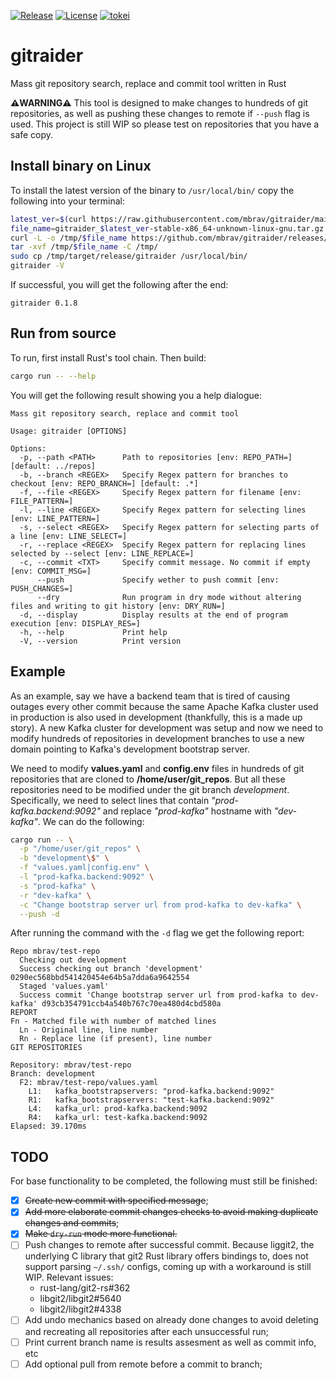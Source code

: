 [![Release](https://github.com/mbrav/gitraider/actions/workflows/release.yml/badge.svg)](https://github.com/mbrav/gitraider/actions/workflows/release.yml)
[![License](https://img.shields.io/badge/License-BSD_3--Clause-yellow.svg)](https://opensource.org/licenses/BSD-3-Clause)
[![tokei](https://tokei.rs/b1/github/mbrav/gitraider?category=lines)](https://tokei.rs/b1/github/mbrav/gitraider)

# gitraider

Mass git repository search, replace and commit tool written in Rust

**⚠️WARNING⚠️** This tool is designed to make changes to hundreds of git repositories, as well as pushing these changes to remote if `--push` flag is used. This project is still WIP so please test on repositories that you have a safe copy.

## Install binary on Linux

To install the latest version of the binary to `/usr/local/bin/` copy the following into your terminal:

```bash
latest_ver=$(curl https://raw.githubusercontent.com/mbrav/gitraider/main/latest)
file_name=gitraider_$latest_ver-stable-x86_64-unknown-linux-gnu.tar.gz
curl -L -o /tmp/$file_name https://github.com/mbrav/gitraider/releases/download/$latest_ver/$file_name
tar -xvf /tmp/$file_name -C /tmp/
sudo cp /tmp/target/release/gitraider /usr/local/bin/
gitraider -V 
```

If successful, you will get the following after the end:

```text
gitraider 0.1.8
```

## Run from source

To run, first install Rust's tool chain. Then build:

```bash
cargo run -- --help
```

You will get the following result showing you a help dialogue:

```text
Mass git repository search, replace and commit tool

Usage: gitraider [OPTIONS]

Options:
  -p, --path <PATH>      Path to repositories [env: REPO_PATH=] [default: ../repos]
  -b, --branch <REGEX>   Specify Regex pattern for branches to checkout [env: REPO_BRANCH=] [default: .*]
  -f, --file <REGEX>     Specify Regex pattern for filename [env: FILE_PATTERN=]
  -l, --line <REGEX>     Specify Regex pattern for selecting lines [env: LINE_PATTERN=]
  -s, --select <REGEX>   Specify Regex pattern for selecting parts of a line [env: LINE_SELECT=]
  -r, --replace <REGEX>  Specify Regex pattern for replacing lines selected by --select [env: LINE_REPLACE=]
  -c, --commit <TXT>     Specify commit message. No commit if empty [env: COMMIT_MSG=]
      --push             Specify wether to push commit [env: PUSH_CHANGES=]
      --dry              Run program in dry mode without altering files and writing to git history [env: DRY_RUN=]
  -d, --display          Display results at the end of program execution [env: DISPLAY_RES=]
  -h, --help             Print help
  -V, --version          Print version
```

## Example

As an example, say we have a backend team that is tired of causing outages every other commit because the same Apache Kafka cluster used in production is also used in development (thankfully, this is a made up story). A new Kafka cluster for development was setup and now we need to modify hundreds of repositories in development branches to use a new domain pointing to Kafka's development bootstrap server.

We need to modify **values.yaml** and **config.env** files in hundreds of git repositories that are cloned to **/home/user/git_repos**. But all these repositories need to be modified under the git branch *development*. Specifically, we need to select lines that contain *"prod-kafka.backend:9092"* and replace *"prod-kafka"* hostname with *"dev-kafka"*.  We can do the following:

```bash
cargo run -- \
  -p "/home/user/git_repos" \
  -b "development\$" \
  -f "values.yaml|config.env" \
  -l "prod-kafka.backend:9092" \
  -s "prod-kafka" \
  -r "dev-kafka" \
  -c "Change bootstrap server url from prod-kafka to dev-kafka" \
  --push -d
```

After running the command with the `-d` flag we get the following report:

```text
Repo mbrav/test-repo
  Checking out development
  Success checking out branch 'development' 0290ec568bbd541420454e64b5a7dda6a9642554
  Staged 'values.yaml'
  Success commit 'Change bootstrap server url from prod-kafka to dev-kafka' d93cb354791ccb4a540b767c70ea480d4cbd580a
REPORT                                                                                               
Fn - Matched file with number of matched lines                                                                           
  Ln - Original line, line number                                                                                     
  Rn - Replace line (if present), line number 
GIT REPOSITORIES

Repository: mbrav/test-repo
Branch: development
  F2: mbrav/test-repo/values.yaml
    L1:   kafka_bootstrapservers: "prod-kafka.backend:9092"
    R1:   kafka_bootstrapservers: "test-kafka.backend:9092"
    L4:   kafka_url: prod-kafka.backend:9092
    R4:   kafka_url: test-kafka.backend:9092
Elapsed: 39.170ms
```

## TODO

For base functionality to be completed, the following must still be finished:

- [x] ~~Create new commit with specified message~~;
- [x] ~~Add more elaborate commit changes checks to avoid making duplicate changes and commits~~;
- [x] ~~Make `dry-run` mode more functional.~~
- [ ] Push changes to remote after successful commit. Because liggit2, the underlying C library that git2 Rust library offers bindings to, does not support parsing `~/.ssh/` configs, coming up with a workaround is still WIP. Relevant issues:
  - rust-lang/git2-rs#362
  - libgit2/libgit2#5640
  - libgit2/libgit2#4338
- [ ] Add undo mechanics based on already done changes to avoid deleting and recreating all repositories after each unsuccessful run;
- [ ] Print current branch name is results assesment as well as commit info, etc
- [ ] Add optional pull from remote before a commit to branch;
